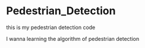 # Pedestrian_Detection
this is my pedestrian detection code

I wanna learning the algorithm of pedestrian detection
